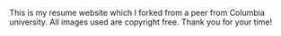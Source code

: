 This is my resume website which I forked from a peer from Columbia university. All images used are copyright free. Thank you for your time!
